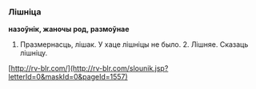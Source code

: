 ### Лішніца
**назоўнік, жаночы род, размоўнае**

1. Празмернасць, лішак. У хаце лішніцы не было. 2. Лішняе. Сказаць лішніцу.

<a rel="author">[http://rv-blr.com/](http://rv-blr.com/slounik.jsp?letterId=0&maskId=0&pageId=1557)</a>
